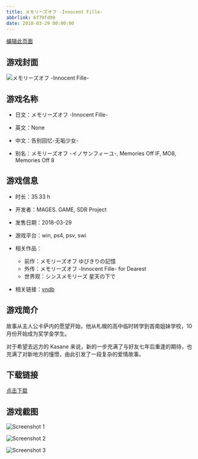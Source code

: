 ```yaml
---
title: メモリーズオフ -Innocent Fille-
abbrlink: 6f79fd99
date: 2018-03-29 00:00:00
---
```

[编辑此页面](https://github.com/ACG-3/ADV3-source/blob/main/source/_posts/games/%E3%83%A1%E3%83%A2%E3%83%AA%E3%83%BC%E3%82%BA%E3%82%AA%E3%83%95%20-Innocent%20Fille-.md)

## 游戏封面

![メモリーズオフ -Innocent Fille-](https://pan.timero.xyz/d/onedrive/img_lib_001/%E3%83%A1%E3%83%A2%E3%83%AA%E3%83%BC%E3%82%BA%E3%82%AA%E3%83%95%20-Innocent%20Fille-_cover.avif)


## 游戏名称

- 日文：メモリーズオフ -Innocent Fille-
- 英文：None
- 中文：告别回忆-无垢少女-

- 别名：メモリーズオフ -イノサンフィーユ-, Memories Off IF, MO8, Memories Off 8


## 游戏信息

- 时长：35.33 h
- 开发者：MAGES. GAME, SDR Project
- 发售日期：2018-03-29
- 游戏平台：win, ps4, psv, swi
- 相关作品：
   - 前作：メモリーズオフ ゆびきりの記憶
   - 外传：メモリーズオフ -Innocent Fille- for Dearest
   - 世界观：シンスメモリーズ 星天の下で

- 相关链接：[vndb](https://vndb.org/v21964)


## 游戏简介

故事从主人公卡萨内的愿望开始，他从札幌的高中临时转学到首南姐妹学校，10 月份开始成为奖学金学生。

对于希望去远方的 Kasane 来说，新的一步充满了与好友七年后重逢的期待，也充满了对新地方的憧憬，由此引发了一段复杂的爱情故事。




## 下载链接

[点击下载](https://pan.timero.xyz/onedrive/adv_lib_001/%E3%83%A1%E3%83%A2%E3%83%AA%E3%83%BC%E3%82%BA%E3%82%AA%E3%83%95%20-Innocent%20Fille-)


## 游戏截图


![Screenshot 1](https://pan.timero.xyz/d/onedrive/img_lib_001/%E3%83%A1%E3%83%A2%E3%83%AA%E3%83%BC%E3%82%BA%E3%82%AA%E3%83%95%20-Innocent%20Fille-_Screenshot_1.avif)

![Screenshot 2](https://pan.timero.xyz/d/onedrive/img_lib_001/%E3%83%A1%E3%83%A2%E3%83%AA%E3%83%BC%E3%82%BA%E3%82%AA%E3%83%95%20-Innocent%20Fille-_Screenshot_2.avif)

![Screenshot 3](https://pan.timero.xyz/d/onedrive/img_lib_001/%E3%83%A1%E3%83%A2%E3%83%AA%E3%83%BC%E3%82%BA%E3%82%AA%E3%83%95%20-Innocent%20Fille-_Screenshot_3.avif)

